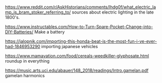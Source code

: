 https://www.reddit.com/r/AskHistorians/comments/lhdg0f/what_electric_lamp_is_bram_stoker_referring_to/
sources about electric lighting in the late 1800's.


https://www.instructables.com/How-to-Turn-Spare-Pocket-Change-into-DIY-Batteries/
Make a battery

https://jalopnik.com/importing-this-honda-beat-is-the-most-fun-i-ve-ever-had-1846953290
importing japanese vehicles

https://www.mamavation.com/food/cereals-weedkiller-glyphosate.html
roundup in everything


https://music.arts.uci.edu/abauer/148_2018/readings/Intro.gamelan.pdf
gamelan harmonics
